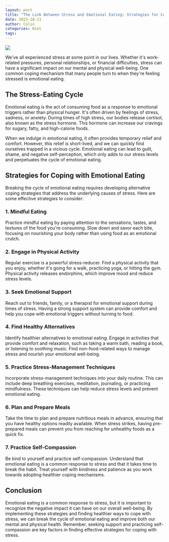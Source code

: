 ```yaml
---
layout: post
title: "The Link Between Stress and Emotional Eating: Strategies for Coping"
date: 2023-10-11
author: Colin
categories: Diet
tags: 
---
```


![](https://source.unsplash.com/1600x900/?stress-eating)

We've all experienced stress at some point in our lives. Whether it's work-related pressures, personal relationships, or financial difficulties, stress can have a significant impact on our mental and physical well-being. One common coping mechanism that many people turn to when they're feeling stressed is emotional eating. 

## The Stress-Eating Cycle

Emotional eating is the act of consuming food as a response to emotional triggers rather than physical hunger. It's often driven by feelings of stress, sadness, or anxiety. During times of high stress, our bodies release cortisol, also known as the stress hormone. This hormone can increase our cravings for sugary, fatty, and high-calorie foods.

When we indulge in emotional eating, it often provides temporary relief and comfort. However, this relief is short-lived, and we can quickly find ourselves trapped in a vicious cycle. Emotional eating can lead to guilt, shame, and negative self-perception, which only adds to our stress levels and perpetuates the cycle of emotional eating.

## Strategies for Coping with Emotional Eating

Breaking the cycle of emotional eating requires developing alternative coping strategies that address the underlying causes of stress. Here are some effective strategies to consider:

### 1. Mindful Eating

Practice mindful eating by paying attention to the sensations, tastes, and textures of the food you're consuming. Slow down and savor each bite, focusing on nourishing your body rather than using food as an emotional crutch.

### 2. Engage in Physical Activity

Regular exercise is a powerful stress-reducer. Find a physical activity that you enjoy, whether it's going for a walk, practicing yoga, or hitting the gym. Physical activity releases endorphins, which improve mood and reduce stress levels.

### 3. Seek Emotional Support

Reach out to friends, family, or a therapist for emotional support during times of stress. Having a strong support system can provide comfort and help you cope with emotional triggers without turning to food.

### 4. Find Healthy Alternatives

Identify healthier alternatives to emotional eating. Engage in activities that provide comfort and relaxation, such as taking a warm bath, reading a book, or listening to soothing music. Find non-food-related ways to manage stress and nourish your emotional well-being.

### 5. Practice Stress-Management Techniques

Incorporate stress-management techniques into your daily routine. This can include deep breathing exercises, meditation, journaling, or practicing mindfulness. These techniques can help reduce stress levels and prevent emotional eating.

### 6. Plan and Prepare Meals

Take the time to plan and prepare nutritious meals in advance, ensuring that you have healthy options readily available. When stress strikes, having pre-prepared meals can prevent you from reaching for unhealthy foods as a quick fix.

### 7. Practice Self-Compassion

Be kind to yourself and practice self-compassion. Understand that emotional eating is a common response to stress and that it takes time to break the habit. Treat yourself with kindness and patience as you work towards adopting healthier coping mechanisms.

## Conclusion

Emotional eating is a common response to stress, but it is important to recognize the negative impact it can have on our overall well-being. By implementing these strategies and finding healthier ways to cope with stress, we can break the cycle of emotional eating and improve both our mental and physical health. Remember, seeking support and practicing self-compassion are key factors in finding effective strategies for coping with stress.